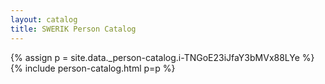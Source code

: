 ```yaml
---
layout: catalog
title: SWERIK Person Catalog
---
```

{% assign p = site.data._person-catalog.i-TNGoE23iJfaY3bMVx88LYe %}
{% include person-catalog.html p=p %}

